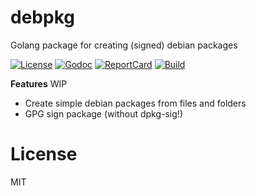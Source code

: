 # debpkg

Golang package for creating (signed) debian packages

[![License][License-Image]][License-Url] [![Godoc][Godoc-Image]][Godoc-Url] [![ReportCard][ReportCard-Image]][ReportCard-Url] [![Build][Build-Status-Image]][Build-Status-Url]

**Features** WIP

* Create simple debian packages from files and folders
* GPG sign package (without dpkg-sig!)

# License

MIT

[License-Url]: http://opensource.org/licenses/MIT
[License-Image]: https://img.shields.io/npm/l/express.svg
[Build-Status-Url]: http://travis-ci.org/xor-gate/debpkg
[Build-Status-Image]: https://travis-ci.org/xor-gate/debpkg.svg?branch=master
[Godoc-Url]: https://godoc.org/github.com/xor-gate/debpkg
[Godoc-Image]: https://godoc.org/github.com/xor-gate/debpkg?status.svg
[ReportCard-Url]: http://goreportcard.com/report/xor-gate/debpkg
[ReportCard-Image]: http://goreportcard.com/badge/xor-gate/debpkg
